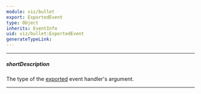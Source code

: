 ```yaml
---
module: viz/bullet
export: ExportedEvent
type: Object
inherits: EventInfo
uid: viz/bullet:ExportedEvent
generateTypeLink: 
---
```

---
##### shortDescription
The type of the [exported]({basewidgetpath}/Events/#exported) event handler's argument.

---
<!-- Description goes here -->